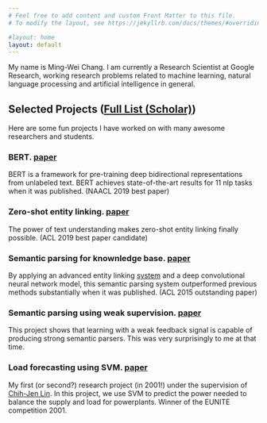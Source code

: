 ```yaml
---
# Feel free to add content and custom Front Matter to this file.
# To modify the layout, see https://jekyllrb.com/docs/themes/#overriding-theme-defaults

#layout: home
layout: default
---
```



My name is Ming-Wei Chang. I am currently a Research Scientist at Google Research, working research problems related to machine learning, natural language processing and artificial intelligence in general.

## Selected Projects ([Full List (Scholar)](https://scholar.google.com/citations?user=GiCqMFkAAAAJ&hl=en&oi=ao))

Here are some fun projects I have worked on with many awesome researchers and students.

### **BERT**. [paper](https://arxiv.org/abs/1810.04805)

 BERT is a framework for pre-training deep bidirectional representations from unlabeled text. BERT achieves state-of-the-art results for 11 nlp tasks when it was published.
(NAACL 2019 best paper)

### Zero-shot entity linking. [paper](https://arxiv.org/abs/1906.07348)

The power of text understanding makes zero-shot entity linking finally possible. (ACL 2019 best paper candidate)

### Semantic parsing for knownledge base. [paper](https://www.microsoft.com/en-us/research/publication/semantic-parsing-via-staged-query-graph-generation-question-answering-with-knowledge-base/)

By applying an advanced entity linking [system](https://arxiv.org/abs/1609.08075) and a deep convolutional neural network model, this semantic parsing system outperformed previous methods substantially when it was published. (ACL 2015 outstanding paper)

### Semantic parsing using weak supervision. [paper](https://www.aclweb.org/anthology/W10-2903.pdf)

This project shows that learning with a weak feedback signal is capable of producing strong semantic parsers. This was very surprisingly to me at that time.

### Load forecasting using SVM. [paper](https://ieeexplore.ieee.org/abstract/document/1350819/)

My first (or second?) research project (in 2001!) under the supervision of [Chih-Jen Lin](https://www.csie.ntu.edu.tw/~cjlin/). In this project, we use SVM to predict the power needed to balance the supply and load for powerplants. Winner of the EUNITE competition 2001.



